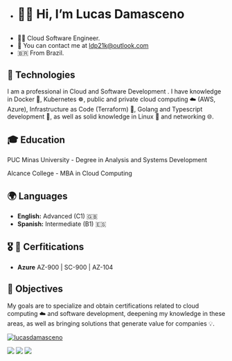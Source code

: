 -  <h1> 🖐🏿 Hi, I’m Lucas Damasceno</h1><h2> 
- ✊🏿 Cloud Software Engineer.
- 📧 You can contact me at ldp21k@outlook.com 
- 🇧🇷 From Brazil.

## 🌟 Technologies

I am a professional in Cloud and Software Development . I have knowledge in Docker 🐳, Kubernetes ☸️, public and private cloud computing ☁️ (AWS, Azure), Infrastructure as Code (Terraform) 🔧, Golang and Typescript development 🚀, as well as solid knowledge in Linux 🐧 and networking 🌐.

## 🎓 Education

PUC Minas University - Degree in Analysis and Systems Development

Alcance College - MBA in Cloud Computing

## 🌍 Languages

- **English:** Advanced (C1) 🇬🇧
- **Spanish:** Intermediate (B1) 🇪🇸

## 🎖️ 📝 Cerfitications 

- **Azure** AZ-900 | SC-900 | AZ-104


## 🎯 Objectives

My goals are to specialize and obtain certifications related to cloud computing ☁️ and software development, deepening my knowledge in these areas, as well as bringing solutions that generate value for companies 💡.

  
  [![lucasdamasceno](https://github-readme-stats.vercel.app/api/top-langs/?username=lucasdamasceno96&hide=html&layout=compact&theme=default)](https://github.com/anuraghazra/github-readme-stats)

<p align="left">
   <a href="https://www.linkedin.com/in/lucasdamasceno96/" alt="Linkedin">
  <img src="https://img.shields.io/badge/-Linkedin-0e76a8?style=flat-square&logo=Linkedin&logoColor=white&link=https://www.linkedin.com/in/lucasdamasceno96/" /></a>

  <a href="https://twitter.com/intent/follow?screen_name=script21k" alt="Twitter">
  <img src="https://img.shields.io/twitter/follow/script21k?style=social="/></a>

   <a href="https://www.instagram.com/script21k/" alt="Instagram">
  <img src="https://img.shields.io/badge/-Instagram-DF0174?style=flat-square&labelColor=DF0174&logo=instagram&logoColor=white&link=https://www.instagram.com/script21k/"/></a>
</p>  
  </h2>


<!---
lucasdamasceno96/lucasdamasceno96 is a ✨ special ✨ repository because its `README.md` (this file) appears on your GitHub profile.
You can click the Preview link to take a look at your changes.
--->
